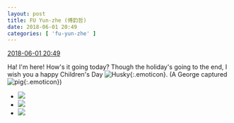 ```yaml
---
layout: post
title: FU Yun-zhe (傅韵哲)
date: 2018-06-01 20:49
categories: [ 'fu-yun-zhe' ]
---
```


<div class="weibo-info">
  <a href="https://weibo.com/6505655408/GjnYrdKoE">2018-06-01 20:49</a>
</div>

Ha! I'm here! How's it going today? Though the holiday's going to the end, I wish you a happy Children's Day ![Husky](https://img.t.sinajs.cn/t4/appstyle/expression/ext/normal/22/2018new_erha_org.png){:.emoticon}. (A George captured ![pig](https://img.t.sinajs.cn/t4/appstyle/expression/ext/normal/1c/2018new_zhutou_org.png){:.emoticon})

<!-- more -->

<ul class="weibo-pic-list-1">
  <li class="weibo-pic">
    <a href="//wx2.sinaimg.cn/mw690/0076h49Wgy1frvyqlf4r5j31hc1hcu0y.jpg"><img src="//wx2.sinaimg.cn/thumb150/0076h49Wgy1frvyqlf4r5j31hc1hcu0y.jpg"/></a>
  </li>
  <li class="weibo-pic">
    <a href="//wx1.sinaimg.cn/mw690/0076h49Wgy1frvyqp0avsj31hc1hc1kz.jpg"><img src="//wx1.sinaimg.cn/thumb150/0076h49Wgy1frvyqp0avsj31hc1hc1kz.jpg"/></a>
  </li>
  <li class="weibo-pic">
    <a href="//wx3.sinaimg.cn/mw690/0076h49Wgy1frvyqvc8a9j31hc1hc7wj.jpg"><img src="//wx3.sinaimg.cn/thumb150/0076h49Wgy1frvyqvc8a9j31hc1hc7wj.jpg"/></a>
  </li>
</ul>
